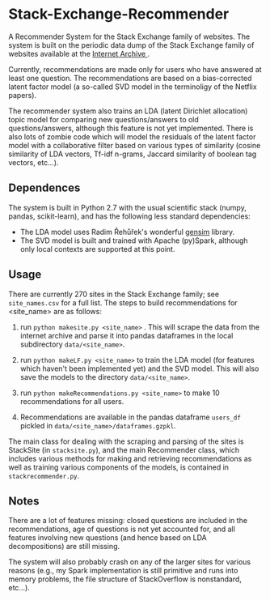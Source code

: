 # Stack-Exchange-Recommender

A Recommender System for the Stack Exchange family of websites. The system is built on the periodic data dump of the Stack Exchange family of websites available at the [Internet Archive ](https://archive.org/details/stackexchange). 

Currently, recommendations are made only for users who have answered at least one question. The recommendations are based on a bias-corrected latent factor model (a so-called SVD model in the terminoligy of the Netflix papers). 

The recommender system also trains an LDA (latent Dirichlet allocation) topic model for comparing new questions/answers to old questions/answers, although this feature is not yet implemented. There is also lots of zombie code which will model the residuals of the latent factor model with a collaborative filter based on various types of similarity (cosine similarity of LDA vectors, Tf-idf n-grams, Jaccard similarity of boolean tag vectors, etc...).

## Dependences

The system is built in Python 2.7 with the usual scientific stack (numpy, pandas, scikit-learn), and has the following less standard dependencies:

- The LDA model uses Radim Řehůřek's wonderful [gensim](https://radimrehurek.com/gensim/index.html) library.
- The SVD model is built and trained with Apache (py)Spark, although only local contexts are supported at this point.

## Usage

There are currently 270 sites in the Stack Exchange family; see `site_names.csv` for a full list. The steps to build recommendations for <site_name> are as follows:

1. run `python makesite.py <site_name>` . This will scrape the data from the internet archive and parse it into pandas dataframes in the local subdirectory `data/<site_name>`.

2. run `python makeLF.py <site_name>` to train the LDA model (for features which haven't been implemented yet) and the SVD model. This will also save the models to the directory `data/<site_name>`.

3. run `python makeRecommendations.py <site_name>` to make 10 recommendations for all users.

4. Recommendations are available in the pandas dataframe `users_df` pickled in `data/<site_name>/dataframes.gzpkl`.

The main class for dealing with the scraping and parsing of the sites is StackSite (in `stacksite.py`), and the main Recommender class, which includes various methods for making and retrieving recommendations as well as training various components of the models, is contained in `stackrecommender.py`.

## Notes

There are a lot of features missing: closed questions are included in the recommendations, age of questions is not yet accounted for, and all features involving new questions (and hence based on LDA decompositions) are still missing.

The system will also probably crash on any of the larger sites for various reasons (e.g., my Spark implementation is still primitive and runs into memory problems, the file structure of StackOverflow is nonstandard, etc...).

